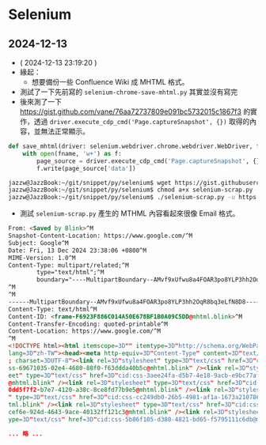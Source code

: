 # Selenium

## 2024-12-13

- ( 2024-12-13 23:19:20 )
- 緣起：
  - 想要備份一些 Confluence Wiki 成 MHTML 格式。
- 測試了一下先前寫的 `selenium-chrome-save-mhtml.py` 其實並沒有寫完
- 後來測了一下 https://gist.github.com/vane/76aa72737809e091bc5732015c1867f3 的實作，透過 `driver.execute_cdp_cmd('Page.captureSnapshot', {})` 取得的內容，並無法正常顯示。
```python
def save_mhtml(driver: selenium.webdriver.chrome.webdriver.WebDriver, fname: str):
    with open(fname, 'w+') as f:
        page_source = driver.execute_cdp_cmd('Page.captureSnapshot', {})
        f.write(page_source['data'])
```
```bash
jazzw@JazzBook:~/git/snippet/py/selenium$ wget https://gist.githubusercontent.com/vane/76aa72737809e091bc5732015c1867f3/raw/2854342b4d1b7d2430f410d5f021b58bf3fd154b/selenium-scrap.py
jazzw@JazzBook:~/git/snippet/py/selenium$ chmod a+x selenium-scrap.py
jazzw@JazzBook:~/git/snippet/py/selenium$ ./selenium-scrap.py -u https://www.google.com -m test
```
- 測試 `selenium-scrap.py` 產生的 MTHML 內容看起來很像 Email 格式。
```html
From: <Saved by Blink>^M
Snapshot-Content-Location: https://www.google.com/^M
Subject: Google^M
Date: Fri, 13 Dec 2024 23:38:06 +0800^M
MIME-Version: 1.0^M
Content-Type: multipart/related;^M
        type="text/html";^M
        boundary="----MultipartBoundary--AMvf9xUfwu8a4FOAR3po8YLP3hh2OqR8bq3eLfN8D8----"^M
^M
^M
------MultipartBoundary--AMvf9xUfwu8a4FOAR3po8YLP3hh2OqR8bq3eLfN8D8----^M
Content-Type: text/html^M
Content-ID: <frame-F6923F886C014A50E678BF1B0A09C5DD@mhtml.blink>^M
Content-Transfer-Encoding: quoted-printable^M
Content-Location: https://www.google.com/^M
^M
<!DOCTYPE html><html itemscope=3D"" itemtype=3D"http://schema.org/WebPage" =^M
lang=3D"zh-TW"><head><meta http-equiv=3D"Content-Type" content=3D"text/html=^M
; charset=3DUTF-8"><link rel=3D"stylesheet" type=3D"text/css" href=3D"cid:c=^M
ss-69671035-02e4-4680-88f0-f63ddda40b5c@mhtml.blink" /><link rel=3D"stylesh=^M
eet" type=3D"text/css" href=3D"cid:css-3aee24fa-d5b7-4e18-9acb-e9bc77af3fcd=^M
@mhtml.blink" /><link rel=3D"stylesheet" type=3D"text/css" href=3D"cid:css-=^M
0dd5f7f2-b7e7-4120-a38c-8ce8fd77b9e5@mhtml.blink" /><link rel=3D"stylesheet=^M
" type=3D"text/css" href=3D"cid:css-cc249db0-26b5-4981-af1a-1673a210786b@mh=^M
tml.blink" /><link rel=3D"stylesheet" type=3D"text/css" href=3D"cid:css-51a=^M
cef6e-924d-4643-9ace-40132ff121c3@mhtml.blink" /><link rel=3D"stylesheet" t=^M
ype=3D"text/css" href=3D"cid:css-5b86f105-d380-4821-bd65-f5795111c6db@mhtml=^M

... 略 ...
```